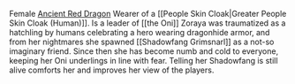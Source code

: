 Female [Ancient Red Dragon](https://2e.aonprd.com/Monsters.aspx?ID=138)
Wearer of a [[People Skin Cloak|Greater People Skin Cloak (Human)]]. Is a leader of [[the Oni]]
Zoraya was traumatized as a hatchling by humans celebrating a hero wearing dragonhide armor, and from her nightmares she spawned [[Shadowfang Grimsnarl]] as a not-so imaginary friend. Since then she has become numb and cold to everyone, keeping her Oni underlings in line with fear. Telling her Shadowfang is still alive comforts her and improves her view of the players.